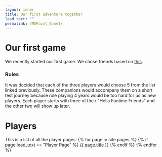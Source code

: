 ```yaml
---
layout: inner
title: Our first adventure together
lead_text: "" 
permalink: /MSPaint_Game1/
---
```

# Our first game
We recently started our first game. We chose friends based on [this](https://rpgmaker.net/media/content/users/441/locker/kXpqU.png).

### Rules
It was decided that each of the three players would choose 5 from the list linked previously. These companions would accompany them on a short test journey because role playing 4 years would be too hard for us as new players. Each player starts with three of their "Hella Funtime Friends" and the other two will show up later. 

# Players
This is a list of all the player pages:
{% for page in site.pages %}
{% if page.lead_text == "Player Page" %}
<a href="{{ page.url }}">{{ page.title }}</a>
{% endif %}
{% endfor %}
